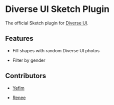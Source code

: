 Diverse UI Sketch Plugin
============================

The official Sketch plugin for [Diverse UI](https://www.diverseui.com).

## Features

* Fill shapes with random Diverse UI photos

* Filter by gender

## Contributors

* [Yefim](https://twitter.com/yefim)

* [Renee](https://twitter.com/reneepadgham.com)
